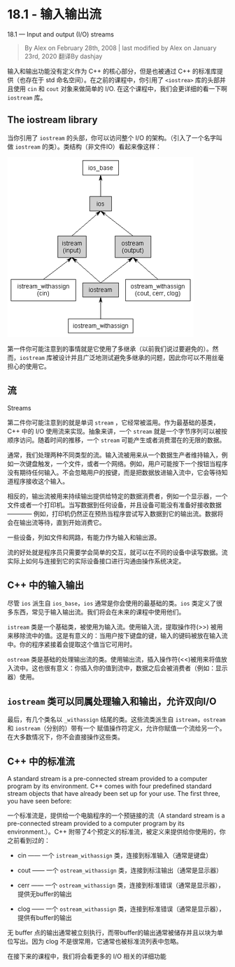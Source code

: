 # 18.1 - 输入输出流

18.1 — Input and output (I/O) streams

> By Alex on February 28th, 2008 | last modified by Alex on January 23rd, 2020
> 翻译By dashjay

<!-- Input and output functionality is not defined as part of the core C++ language, but rather is provided through the C++ standard library (and thus resides in the std namespace). In previous lessons, you included the iostream library header and made use of the cin and cout objects to do simple I/O. In this lesson, we’ll take a look at the iostream library in more detail. -->

输入和输出功能没有定义作为 C++ 的核心部分，但是也被通过 C++ 的标准库提供（也存在于 std 命名空间）。在之前的课程中，你引用了 `<iostrea>` 库的头部并且使用 `cin` 和 `cout` 对象来做简单的 I/O. 在这个课程中，我们会更详细的看一下啊 `iostream` 库。

## The iostream library

<!-- When you include the iostream header, you gain access to a whole hierarchy of classes responsible for providing I/O functionality (including one class that is actually named iostream). The class hierarchy for the non-file-I/O classes looks like this: -->

当你引用了 `iostream` 的头部，你可以访问整个 I/O 的架构。（引入了一个名字叫做 `iostream` 的类）。类结构（非文件IO）看起来像这样：

![iostream](./18.1-input-and-output-streams.md.gif)

<!-- The first thing you may notice about this hierarchy is that it uses multiple inheritance (that thing we told you to avoid if at all possible). However, the iostream library has been designed and extensively tested in order to avoid any of the typical multiple inheritance problems, so you can use it freely without worrying. -->

第一件你可能注意到的事情就是它使用了多继承（以前我们说过要避免的）。然而，`iostream` 库被设计并且广泛地测试避免多继承的问题，因此你可以不用丝毫担心的使用它。

## 流

Streams

<!-- The second thing you may notice is that the word “stream” is used an awful lot. At its most basic, I/O in C++ is implemented with streams. Abstractly, a stream is just a sequence of bytes that can be accessed sequentially. Over time, a stream may produce or consume potentially unlimited amounts of data. -->

第二件你可能注意到的就是单词 `stream` ，它经常被滥用。作为最基础的基类，C++ 中的 I/O 使用流来实现。抽象来讲，一个 `stream` 就是一个字节序列可以被按顺序访问。随着时间的推移，一个 `stream` 可能产生或者消费潜在的无限的数据。

<!-- Typically we deal with two different types of streams. Input streams are used to hold input from a data producer, such as a keyboard, a file, or a network. For example, the user may press a key on the keyboard while the program is currently not expecting any input. Rather than ignore the users keypress, the data is put into an input stream, where it will wait until the program is ready for it. -->

通常，我们处理两种不同类型的流。输入流被用来从一个数据生产者维持输入，例如一次键盘触发，一个文件，或者一个网络。例如，用户可能按下一个按钮当程序没有期待任何输入。不会忽略用户的按键，而是把数据放进输入流中，它会等待知道程序接收这个输入。

<!-- Conversely, output streams are used to hold output for a particular data consumer, such as a monitor, a file, or a printer. When writing data to an output device, the device may not be ready to accept that data yet -- for example, the printer may still be warming up when the program writes data to its output stream. The data will sit in the output stream until the printer begins consuming it. -->

相反的，输出流被用来持续输出提供给特定的数据消费者，例如一个显示器，一个文件或者一个打印机。当写数据到任何设备，并且设备可能没有准备好接收数据 ———— 例如，打印机仍然正在预热当程序尝试写入数据到它的输出流。数据将会在输出流等待，直到开始消费它。

<!-- Some devices, such as files and networks, are capable of being both input and output sources. -->
一些设备，列如文件和网路，有能力作为输入和输出源。

<!-- The nice thing about streams is the programmer only has to learn how to interact with the streams in order to read and write data to many different kinds of devices. The details about how the stream interfaces with the actual devices they are hooked up to is left up to the environment or operating system. -->

流的好处就是程序员只需要学会简单的交互，就可以在不同的设备中读写数据。流实际上如何与连接到它的实际设备接口进行沟通由操作系统决定。

## C++ 中的输入输出

<!-- Input/output in C++ -->

<!-- Although the ios class is generally derived from ios_base, ios is typically the most base class you will be working directly with. The ios class defines a bunch of stuff that is common to both input and output streams. We’ll deal with this stuff in a future lesson. -->

尽管 `ios` 派生自 `ios_base`，`ios` 通常是你会使用的最基础的类。`ios` 类定义了很多东西，常见于输入输出流。我们将会在未来的课程中使用他们。

<!-- The istream class is the primary class used when dealing with input streams. With input streams, the extraction operator (>>) is used to remove values from the stream. This makes sense: when the user presses a key on the keyboard, the key code is placed in an input stream. Your program then extracts the value from the stream so it can be used. -->

`istream` 类是一个基础类，被使用为输入流。使用输入流，提取操作符(>>) 被用来移除流中的值。这是有意义的：当用户按下键盘的键，输入的键码被放在输入流中。你的程序紧接着会提取这个值当它可用时。

<!-- The ostream class is the primary class used when dealing with output streams. With output streams, the insertion operator (<<) is used to put values in the stream. This also makes sense: you insert your values into the stream, and the data consumer (eg. monitor) uses them. -->

`ostream` 类是基础的处理输出流的类。使用输出流，插入操作符(<<)被用来将值放入流中。这也很有意义：你插入你的值到流中，数据之后会被消费者（例如：显示器）使用。

## `iostream` 类可以同属处理输入和输出，允许双向I/O

<!-- The iostream class can handle both input and output, allowing bidirectional I/O. -->


<!-- Finally, there are a bunch of classes that end in “_withassign”. These stream classes are derived from istream, ostream, and iostream (respectively) with an assignment operator defined, allowing you to assign one stream to another. In most cases, you won’t be dealing with these classes directly. -->

最后，有几个类名以 `_withassign` 结尾的类。这些流类派生自 `istream`，`ostream`和 `iostream`（分别的）带有一个 赋值操作符定义，允许你赋值一个流给另一个。在大多数情况下，你不会直接操作这些类。

## C++ 中的标准流

<!-- Standard streams in C++ -->

A standard stream is a pre-connected stream provided to a computer program by its environment. C++ comes with four predefined standard stream objects that have already been set up for your use. The first three, you have seen before:

一个标准流是，提供给一个电脑程序的一个预链接的流（A standard stream is a pre-connected stream provided to a computer program by its environment.）。C++ 附带了4个预定义的标准流，被定义来提供给你使用的，你之前看到过的：

- cin —— 一个 `istream_withassign` 类，连接到标准输入（通常是键盘）
- cout —— 一个 `ostream_withassign` 类，连接到标注输出（通常是显示器）
- cerr —— 一个 `ostream_withassign` 类，连接到标准错误（通常是显示器），提供无buffer的输出
- clog —— 一个 `ostream_withassign` 类，连接到标准错误（通常是显示器），提供有buffer的输出

    <!-- cin -- an istream_withassign class tied to the standard input (typically the keyboard)
    cout -- an ostream_withassign class tied to the standard output (typically the monitor)
    cerr -- an ostream_withassign class tied to the standard error (typically the monitor), providing unbuffered output
    clog -- an ostream_withassign class tied to the standard error (typically the monitor), providing buffered output  -->

<!-- Unbuffered output is typically handled immediately, whereas buffered output is typically stored and written out as a block. Because clog isn’t used very often, it is often omitted from the list of standard streams. -->

无 buffer 点的输出通常被立刻执行，而带buffer的输出通常被储存并且以块为单位写出。因为 clog 不是很常用，它通常也被标准流列表中忽略。

<!-- In the next lesson, we’ll take a look at some more I/O related functionality in more detail. -->

在接下来的课程中，我们将会看更多的 I/O 相关的详细功能
